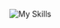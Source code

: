 ![My Skills](https://skillicons.dev/icons?i=py,github,scala,django,flask,javascript,html,css,mysql,tensorflow,postgress)


